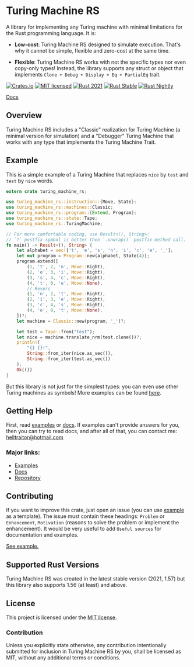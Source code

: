 # Turing Machine RS
A library for implementing any Turing machine with minimal limitations for the Rust programming language. It is:

* **Low-cost**: Turing Machine RS designed to simulate execution. That's why it cannot be simple, flexible and zero-cost at the same time.

* **Flexible**: Turing Machine RS works with not the specific types nor even copy-only types! Instead, the library supports any struct or object that implements `Clone + Debug + Display + Eq + PartialEq` trait.

[![Crates.io][crates-badge]][crates-url]
[![MIT licensed][mit-badge]][mit-url]
[![Rust 2021][actions-2021-badge]][actions-2021-url]
[![Rust Stable][actions-stable-badge]][actions-stable-url]
[![Rust Nightly][actions-nightly-badge]][actions-nightly-url]

[crates-badge]: https://img.shields.io/crates/v/turing-machine-rs
[crates-url]: https://crates.io/crates/turing-machine-rs
[mit-badge]: https://img.shields.io/badge/license-MIT-blue.svg
[mit-url]: https://github.com/Helltraitor/turing-machine-rs/blob/main/LICENSE
[actions-2021-badge]: https://github.com/Helltraitor/turing-machine-rs/actions/workflows/rust_2021.yml/badge.svg
[actions-2021-url]: https://github.com/Helltraitor/turing-machine-rs/actions/workflows/rust_2021.yml
[actions-stable-badge]: https://github.com/Helltraitor/turing-machine-rs/actions/workflows/rust_stable.yml/badge.svg
[actions-stable-url]: https://github.com/Helltraitor/turing-machine-rs/actions/workflows/rust_stable.yml
[actions-nightly-badge]: https://github.com/Helltraitor/turing-machine-rs/actions/workflows/rust_stable.yml/badge.svg
[actions-nightly-url]: https://github.com/Helltraitor/turing-machine-rs/actions/workflows/rust_stable.yml

[Docs](https://docs.rs/turing-machine-rs)

## Overview
Turing Machine RS includes a "Classic" realization for Turing Machine (a minimal version for simulation) and a "Debugger" Turing Machine that works with any type that implements the Turing Machine Trait.

## Example
This is a simple example of a Turing Machine that replaces `nice` by `test` and `test` by `nice` words.

```rust
extern crate turing_machine_rs;

use turing_machine_rs::instruction::{Move, State};
use turing_machine_rs::machines::Classic;
use turing_machine_rs::program::{Extend, Program};
use turing_machine_rs::state::Tape;
use turing_machine_rs::TuringMachine;

// For more comfortable coding, use Result<(), String>:
// `?` postfix symbol is better then `.unwrap()` postfix method call.
fn main() -> Result<(), String> {
    let alphabet = vec!['t', 'e', 's', 'n', 'i', 'c', 'e', '_'];
    let mut program = Program::new(alphabet, State(4));
    program.extend([
        (1, 't', 2, 'n', Move::Right),
        (2, 'e', 3, 'i', Move::Right),
        (3, 's', 4, 'c', Move::Right),
        (4, 't', 0, 'e', Move::None),
        // Revers
        (1, 'n', 2, 't', Move::Right),
        (2, 'i', 3, 'e', Move::Right),
        (3, 'c', 4, 's', Move::Right),
        (4, 'e', 0, 't', Move::None),
    ])?;
    let machine = Classic::new(program, '_')?;

    let test = Tape::from("test");
    let nice = machine.translate_nrm(test.clone())?;
    println!(
        "{} {}!",
        String::from_iter(nice.as_vec()),
        String::from_iter(test.as_vec())
    );
    Ok(())
}
```

But this library is not just for the simplest types: you can even use other Turing machines as symbols! More examples can be found [here][examples].

## Getting Help
First, read [examples][examples] or [docs][docs]. If examples can't provide answers for you, then you can try to read docs, and after all of that, you can contact me: <helltraitor@hotmail.com>

### Major links:
* [Examples][examples]
* [Docs][docs]
* [Repository][repo]

[examples]: https://github.com/Helltraitor/turing-machine-rs/tree/main/examples
[docs]: https://docs.rs/turing-machine-rs
[repo]: https://github.com/Helltraitor/turing-machine-rs

## Contributing
If you want to improve this crate, just open an issue (you can use [example][issue-example] as a template). The issue must contain these headings: `Problem` or `Enhancement`, `Motivation` (reasons to solve the problem or implement the enhancement). It would be very useful to add `Useful sources` for documentation and examples.

[See example.][issue-example]

[issue-example]: https://github.com/Helltraitor/turing-machine-rs/issues/2

## Supported Rust Versions
Turing Machine RS was created in the latest stable version (2021, 1.57) but this library also supports 1.56 (at least) and above.

## License
This project is licensed under the [MIT license].

[MIT license]: https://github.com/Helltraitor/turing-machine-rs/blob/main/LICENSE

### Contribution
Unless you explicitly state otherwise, any contribution intentionally submitted for inclusion in Turing Machine RS by you, shall be licensed as MIT, without any additional terms or conditions.
